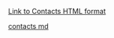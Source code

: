 [Link to Contacts HTML format](https://github.com/robertn01/group-website/contact.html)

[contacts md](contact.md)

